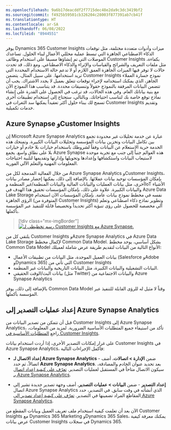 ```yaml
---
ms.openlocfilehash: 9a6b17deacddf2f7715dec48e2da9c3dc3419bf2
ms.sourcegitcommit: f4925b59501cb326204c28003f877391ab7cb41f
ms.translationtype: HT
ms.contentlocale: ar-SA
ms.lasthandoff: 06/08/2022
ms.locfileid: "8944551"
---
```

يوفر Dynamics 365 Customer Insights ميزات وأدوات متعددة مختلفة، مثل توقعات الذكاء الاصطناعي الجاهزة التي تبسط عملية محللي الأعمال لبناء الحلول. تساعدك الموصلات التي تم إنشاؤها مسبقاً على استخدام وظائف Customer Insights بكفاءة، مثل ملفات التعريف والشرائح والقياسات والإثراء والذكاء الاصطناعي. ومع ذلك، قد تحدث حالات لا توفر فيها الميزات الجاهزة العمق اللازم أو لا تدعم حالة الاستخدام المحددة التي تريد استخدامها. على سبيل المثال، يتضمن Customer Insights نموذج خسارة العملاء الجاهز، الذي يمكنك استخدامه لإجراء توقعات تتعلق بعميل لا يجدد الاشتراك. يجب أن تتضمن البيانات المرفقة بالنموذج حقولاً وتنسيقات محددة. قد يتناسب هذا النموذج الآن مع بنية بياناتك العام. وفي هذه الحالات، قد ترغب في الحصول على القدرة على إنشاء نماذج توقع خاصة بك لتناسب احتياجاتك. وبالتالي، ستحتاج إلى استخدام تطبيقات أخرى تسمح لك ببناء حلول أكثر تعقيداً يمكنها سد الثغرات في Customer Insights وتقديم خدمات تكميلية.

## <a name="azure-synapse-and-customer-insights"></a>Azure Synapse وCustomer Insights

إن Microsoft Azure Synapse Analytics عبارة عن خدمة تحليلات غير محدودة تجمع بين تكامل البيانات وتخزين بيانات المؤسسة وتحليلات البيانات الكبيرة. وتمنحك هذه الخدمة حرية الاستعلام عن البيانات وفقاً لشروطك باستخدام خيارات بلا خادم أو خيارات بلا على نطاق واسع. يجمع Azure Synapse هذه العوالم جنباً إلى جنب مع تجربة موحدة لاستيعاب البيانات واستكشافها وإعدادها وتحويلها وإدارتها وتقديمها لتلبية احتياجات المعلومات المهنية والتعلم الآلي الفورية.

من خلال الفعالية المدمجة لكل من Azure Synapse Analytics وCustomer Insights، بإمكان المؤسسات توحيد بيانات عملائها. بالإضافة إلى ذلك، يمكنها إحضار مصادر بيانات أخرى، مثل بيانات العمليات والبيانات المالية والبيانات المنظمة/غير المنظمة وIoT الأشياء والبيانات الكبيرة. علاوة على ذلك، بإمكان المؤسسات تحقيق هذا الهدف في Azure Data Lake Storage نفسه في مخطط نموذج بيانات عامة. بإمكان المؤسسات الآن استخدام الرؤى الجاهزة (المتوفرة من Customer Insights) وتطوير نماذج ذكاء اصطناعي وتعلم آلي مخصصة للحصول على رؤى تنبؤية أكثر تحديداً وتخصيصاً قابلة للتنفيذ عبر المؤسسة بأكملها.

> [!div class="mx-imgBorder"]
> [![رسم تخطيطي لـ Customer Insights مع Azure Synapse.](../media/customer-insights-azure-synapse.png)](../media/customer-insights-azure-synapse.png#lightbox)

يلتقي كل من Customer Insights وAzure Synapse Analytics في Azure Data Lake Storage لإكمال مخطط Common Data Model. بشكل أساسي، يوحد مخطط Common Data Model الأنواع التالية من البيانات لتقديم طريقة عرض شاملة لعميلك:

- بيانات العميل الموحدة، مثل البيانات من تطبيقات الأعمال (Salesforce وAdobe وDynamics 365) التي تأتي من Customer Insights
- البيانات التشغيلية والبيانات الكبيرة، مثل البيانات التاريخية والبيانات غير المنظمة.
- بيانات البث/الوقت الحقيقي (مثل Twitter) والبيانات الاجتماعية من Azure Synapse Analytics

بالإضافة إلى ذلك، يوفر Common Data Model وقتاً لا مثيل له للرؤى القابلة للتنفيذ عبر المؤسسة بأكملها.

## <a name="set-up-exports-to-azure-synapse-analytics"></a>إعداد عمليات التصدير إلى Azure Synapse Analytics

قبل أن تتمكن من تصدير البيانات من Customer Insights إلى Azure Synapse Analytics، تأكد من استيفاء جميع المتطلبات الأساسية الضرورية. لمزيد من المعلومات، راجع [المتطلبات الأساسية في Customer Insights](/dynamics365/customer-insights/audience-insights/export-azure-synapse-analytics?azure-portal=true#prerequisites-in-customer-insights).

على غرار إمكانات التصدير الأخرى، إذا أردت استخدام بيانات Customer Insights في Azure Synapse Analytics، فأكمل الإجراءات التالية:

- **إعداد الاتصال لـ Azure Synapse Analytics** - ضمن **الإدارة > اتصالات**، أضف اتصالاً، ثم حدد **Azure Synapse Analytics**. بعد تحديد عنوان الخادم والمصادقة، سيكون الاتصال متاحاً في المستقبل لعمليات التصدير. [تعرّف على كيفية إعداد اتصال بـ Azure Synapse Analytics](/dynamics365/customer-insights/audience-insights/export-azure-synapse-analytics?azure-portal=true#set-up-the-connection-and-export-to-azure-synapse).

- **إعداد التصدير** - ضمن **البيانات > عمليات التصدير**، أضف وجهة تصدير جديدة تشير إلى اتصال Azure Synapse Analytics الذي أنشأته في وقت سابق. في التصدير، حدد المقاطع المراد تضمينها في التصدير. [تعرّف على كيفية إعداد تصدير إلى Azure Synapse Analytics](/dynamics365/customer-insights/audience-insights/export-azure-synapse-analytics?azure-portal=true#set-up-the-connection-and-export-to-azure-synapse).

الآن بعد أن تعلمت كيفية استخدام ملف تعريف العميل وبيانات المقطع من Customer Insights مع Dynamics 365 Marketing وDynamics 365 Sales، يمكنك معرفة كيفية عرض بيانات Customer Insights في سجلات Dynamics 365.
